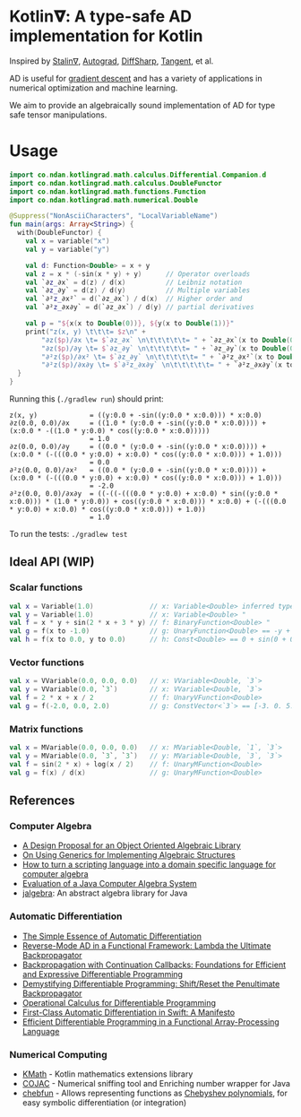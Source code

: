 # Kotlin𝛁: A type-safe AD implementation for Kotlin

Inspired by [Stalin∇](https://github.com/Functional-AutoDiff/STALINGRAD), [Autograd](https://github.com/hips/autograd), [DiffSharp](https://github.com/DiffSharp/DiffSharp), [Tangent](https://github.com/google/tangent), et al.

AD is useful for [gradient descent](https://en.wikipedia.org/wiki/Gradient_descent) and has a variety of applications in numerical optimization and machine learning.

We aim to provide an algebraically sound implementation of AD for type safe tensor manipulations.

# Usage

```kotlin
import co.ndan.kotlingrad.math.calculus.Differential.Companion.d
import co.ndan.kotlingrad.math.calculus.DoubleFunctor
import co.ndan.kotlingrad.math.functions.Function
import co.ndan.kotlingrad.math.numerical.Double

@Suppress("NonAsciiCharacters", "LocalVariableName")
fun main(args: Array<String>) {
  with(DoubleFunctor) {
    val x = variable("x")
    val y = variable("y")

    val d: Function<Double> = x + y
    val z = x * (-sin(x * y) + y)      // Operator overloads
    val `∂z_∂x` = d(z) / d(x)          // Leibniz notation
    val `∂z_∂y` = d(z) / d(y)          // Multiple variables
    val `∂²z_∂x²` = d(`∂z_∂x`) / d(x)  // Higher order and
    val `∂²z_∂x∂y` = d(`∂z_∂x`) / d(y) // partial derivatives

    val p = "${x(x to Double(0))}, ${y(x to Double(1))}"
    print("z(x, y) \t\t\t= $z\n" +
        "∂z($p)/∂x \t= $`∂z_∂x` \n\t\t\t\t\t= " + `∂z_∂x`(x to Double(0), y to Double(1)) + "\n" +
        "∂z($p)/∂y \t= $`∂z_∂y` \n\t\t\t\t\t= " + `∂z_∂y`(x to Double(0), y to Double(1)) + "\n" +
        "∂²z($p)/∂x² \t= $`∂z_∂y` \n\t\t\t\t\t= " + `∂²z_∂x²`(x to Double(0), y to Double(1)) + "\n" +
        "∂²z($p)/∂x∂y \t= $`∂²z_∂x∂y` \n\t\t\t\t\t= " + `∂²z_∂x∂y`(x to Double(0), y to Double(1)))
  }
}
```

Running this (`./gradlew run`) should print:

```
z(x, y) 			= ((y:0.0 + -sin((y:0.0 * x:0.0))) * x:0.0)
∂z(0.0, 0.0)/∂x 	= ((1.0 * (y:0.0 + -sin((y:0.0 * x:0.0)))) + (x:0.0 * -((1.0 * y:0.0) * cos((y:0.0 * x:0.0))))) 
					= 1.0
∂z(0.0, 0.0)/∂y 	= ((0.0 * (y:0.0 + -sin((y:0.0 * x:0.0)))) + (x:0.0 * (-(((0.0 * y:0.0) + x:0.0) * cos((y:0.0 * x:0.0))) + 1.0))) 
					= 0.0
∂²z(0.0, 0.0)/∂x² 	= ((0.0 * (y:0.0 + -sin((y:0.0 * x:0.0)))) + (x:0.0 * (-(((0.0 * y:0.0) + x:0.0) * cos((y:0.0 * x:0.0))) + 1.0))) 
					= -2.0
∂²z(0.0, 0.0)/∂x∂y 	= ((-((-(((0.0 * y:0.0) + x:0.0) * sin((y:0.0 * x:0.0))) * (1.0 * y:0.0)) + cos((y:0.0 * x:0.0))) * x:0.0) + (-(((0.0 * y:0.0) + x:0.0) * cos((y:0.0 * x:0.0))) + 1.0)) 
					= 1.0
```

To run the tests: `./gradlew test`

## Ideal API (WIP)

### Scalar functions

```kotlin
val x = Variable(1.0)              // x: Variable<Double> inferred type
val y = Variable(1.0)              // x: Variable<Double> "
val f = x * y + sin(2 * x + 3 * y) // f: BinaryFunction<Double> "
val g = f(x to -1.0)               // g: UnaryFunction<Double> == -y + sin(-2 + 3 * y)
val h = f(x to 0.0, y to 0.0)      // h: Const<Double> == 0 + sin(0 + 0) == 0
```

### Vector functions

```kotlin
val x = VVariable(0.0, 0.0, 0.0)   // x: VVariable<Double, `3`>
val y = VVariable(0.0, `3`)        // x: VVariable<Double, `3`>
val f = 2 * x + x / 2              // f: UnaryVFunction<Double>
val g = f(-2.0, 0.0, 2.0)          // g: ConstVector<`3`> == [-3. 0. 5.]
```

### Matrix functions

```kotlin
val x = MVariable(0.0, 0.0, 0.0)   // x: MVariable<Double, `1`, `3`>
val y = MVariable(0.0, `3`, `3`)   // y: MVariable<Double, `3`, `3`>
val f = sin(2 * x) + log(x / 2)    // f: UnaryMFunction<Double>
val g = f(x) / d(x)                // g: UnaryMFunction<Double>
```

## References

### Computer Algebra

* [A Design Proposal for an Object Oriented Algebraic Library](https://pdfs.semanticscholar.org/6fd2/88960ef83469c898a3d8ed8f0950e7839625.pdf)
* [On Using Generics for Implementing Algebraic Structures](http://www.cs.ubbcluj.ro/~studia-i/contents/2011-4/02-Niculescu.pdf)
* [How to turn a scripting language into a domain specific language for computer algebra](https://arxiv.org/pdf/0811.1061.pdf)
* [Evaluation of a Java Computer Algebra System](https://pdfs.semanticscholar.org/ce81/39a9008bdc7d23be0ff05ef5a16d512b352c.pdf)
* [jalgebra](https://github.com/mdgeorge4153/jalgebra): An abstract algebra library for Java

### Automatic Differentiation

* [The Simple Essence of Automatic Differentiation](http://conal.net/papers/essence-of-ad/essence-of-ad-icfp.pdf)
* [Reverse-Mode AD in a Functional Framework: Lambda the Ultimate Backpropagator](http://www-bcl.cs.may.ie/~barak/papers/toplas-reverse.pdf)
* [Backpropagation with Continuation Callbacks: Foundations for Efficient and Expressive Differentiable Programming](http://papers.nips.cc/paper/8221-backpropagation-with-callbacks-foundations-for-efficient-and-expressive-differentiable-programming.pdf)
* [Demystifying Differentiable Programming: Shift/Reset the Penultimate Backpropagator](https://www.cs.purdue.edu/homes/rompf/papers/wang-preprint201811.pdf)
* [Operational Calculus for Differentiable Programming](https://arxiv.org/pdf/1610.07690.pdf)
* [First-Class Automatic Differentiation in Swift: A Manifesto](https://gist.github.com/rxwei/30ba75ce092ab3b0dce4bde1fc2c9f1d)
* [Efficient Differentiable Programming in a Functional Array-Processing Language](https://arxiv.org/pdf/1806.02136.pdf)

### Numerical Computing

* [KMath](https://github.com/altavir/kmath) - Kotlin mathematics extensions library
* [COJAC](https://github.com/Cojac/Cojac) - Numerical sniffing tool and Enriching number wrapper for Java
* [chebfun](http://www.chebfun.org/) - Allows representing functions as [Chebyshev polynomials](https://en.wikipedia.org/wiki/Chebyshev_polynomials), for easy symbolic differentiation (or integration)